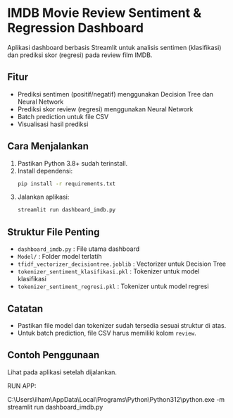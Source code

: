 # IMDB Movie Review Sentiment & Regression Dashboard

Aplikasi dashboard berbasis Streamlit untuk analisis sentimen (klasifikasi) dan prediksi skor (regresi) pada review film IMDB.

## Fitur

- Prediksi sentimen (positif/negatif) menggunakan Decision Tree dan Neural Network
- Prediksi skor review (regresi) menggunakan Neural Network
- Batch prediction untuk file CSV
- Visualisasi hasil prediksi

## Cara Menjalankan

1. Pastikan Python 3.8+ sudah terinstall.
2. Install dependensi:
   ```bash
   pip install -r requirements.txt
   ```
3. Jalankan aplikasi:
   ```bash
   streamlit run dashboard_imdb.py
   ```

## Struktur File Penting

- `dashboard_imdb.py` : File utama dashboard
- `Model/` : Folder model terlatih
- `tfidf_vectorizer_decisiontree.joblib` : Vectorizer untuk Decision Tree
- `tokenizer_sentiment_klasifikasi.pkl` : Tokenizer untuk model klasifikasi
- `tokenizer_sentiment_regresi.pkl` : Tokenizer untuk model regresi

## Catatan

- Pastikan file model dan tokenizer sudah tersedia sesuai struktur di atas.
- Untuk batch prediction, file CSV harus memiliki kolom `review`.

## Contoh Penggunaan

Lihat pada aplikasi setelah dijalankan.

RUN APP:

C:\Users\ilham\AppData\Local\Programs\Python\Python312\python.exe -m streamlit run dashboard_imdb.py
